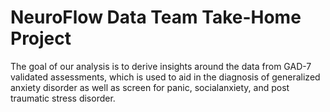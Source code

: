 # NeuroFlow Data Team Take-Home Project

The goal of our analysis is to derive insights around the data from GAD-7 validated assessments, which is used to aid in the diagnosis of generalized anxiety disorder as well as screen for panic, socialanxiety, and post traumatic stress disorder.
